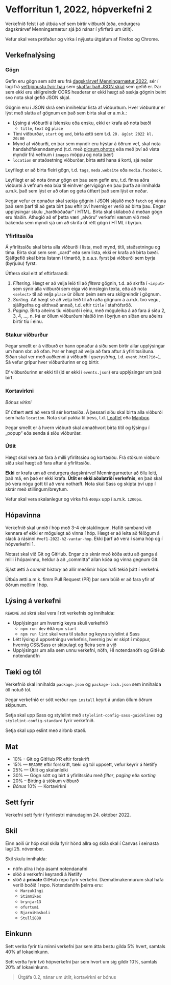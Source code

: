 # Vefforritun 1, 2022, hópverkefni 2

Verkefnið felst í að útbúa vef sem birtir viðburði (eða, endurgera dagskrárvef Menningarnætur sjá þó nánar í yfirferð um útlit).

Vefur skal vera prófaður og virka í nýjustu útgáfum af Firefox og Chrome.

## Verkefnalýsing

### Gögn

Gefin eru gögn sem sótt eru frá [dagskrárvef Menningarnætur 2022](https://menningarnott.is/dagskra), sér í lagi frá [vefþjónustu fyrir þau](https://hvirfill.reykjavik.is/find?search=&all=menningarnott.is&range=2022-08-20%2C2022-08-20&limit=30&offset=0&sort=start&lang=is) sem [skaffar það JSON skjal](https://hvirfill.reykjavik.is/find?all=menningarnott.is&format=json&lang=is&limit=30&offset=0&range=2022-08-20%2C2022-08-20&search=&sort=start) sem gefið er. Þar sem ekki eru skilgreindir CORS headerar er ekki hægt að sækja gögnin beint svo nota skal gefið JSON skjal.

Gögnin eru í JSON skrá sem inniheldur lista af viðburðum. Hver viðburður er lýst með slatta af gögnum en það sem birta skal er a.m.k.:

* Lýsing á viðburði á íslensku eða ensku, ekki er krafa að nota bæði
  * `title`, `text` og `place`
* Tími viðburðar, `start` og `end`, birta ætti sem t.d. `20. ágúst 2022 kl. 20:00`
* Mynd af viðburði, en þar sem myndir eru hýstar á öðrum vef, skal nota handahófskenndamynd (t.d. með [picsum.photos](https://picsum.photos/) eða með því að vista myndir frá vefnum í `images` möppu og nota þær)
* `location` er staðsetning viðburðar, birta ætti hana á korti, sjá neðar

Leyfilegt er að birta fleiri gögn, t.d. `tags`, `meda.website` eða `media.facebook`.

Leyfilegt er að nota önnur gögn en þau sem gefin eru, t.d. finna aðra viðburði á vefnum eða búa til einhver gervigögn en þau þurfa að innihalda a.m.k. það sem lýst er að ofan og geta útfært það sem lýst er neðar.

Þegar vefur er opnaður skal sækja gögnin í JSON skjalið með `fetch` og vinna það sem þarf til að geta birt þau eftir því hvernig er verið að birta þau. Engar upplýsingar skulu „harðkóðaðar“ í HTML. Birta skal skilaboð á meðan gögn eru hlaðin. Athugið að ef þetta væri „alvöru“ verkefni værum við með bakenda sem myndi sjá um að skrifa út rétt gögn í HTML í byrjun.

### Yfirlitssíða

Á yfirlitssíðu skal birta alla viðburði í lista, með mynd, titli, staðsetningu og tíma. Birta skal sem sem „card“ eða sem lista, ekki er krafa að birta bæði. Sjálfgefið skal birta listann í tímaröð, þ.e.a.s. fyrst þá viðburði sem byrja (byrjuðu) fyrst.

Útfæra skal eitt af eftirfarandi:

1. _Filtering_. Hægt er að velja leið til að _filtera_ gögnin, t.d. að skrifa í `<input>` sem sýnir alla viðburði sem eiga við innslegin texta, eða að nota `<select>` til að velja `place` úr öllum þeim sem eru skilgreindir í gögnum.
2. _Sorting_. Að hægt sé að velja leið til að raða gögnum á a.m.k. tvo vegu, sjálfgefna og eitthvað annað, t.d. eftir `title` í stafrófsröð.
3. _Paging_. Birta aðeins tíu viðburði í einu, með möguleika á að fara á síðu 2, 3, 4, …, n. Þá er öllum viðburðum hlaðið inn í byrjun en síðan eru aðeins birtir tíu í einu.

### Stakur viðburður

Þegar smellt er á viðburð er hann opnaður á síðu sem birtir allar upplýsingar um hann sbr. að ofan. Þar er hægt að velja að fara aftur á yfirlitssíðuna. Síðan skal ver með auðkenni á viðburði í _querystring_, t.d. `event.html?id=1`. Sá vefur grípur hver viðburðurinn er og birtir.

Ef viðburðurinn er ekki til (id er ekki í `events.json`) eru upplýsingar um það birt.

### Kortavirkni

*Bónus virkni*

Ef útfært ætti að vera til sér kortasíða. Á þessari síðu skal birta alla viðburði sem hafa `location`. Nota skal pakka til þess, t.d. [Leaflet](https://leafletjs.com/) eða [Mapbox](https://www.mapbox.com/).

Þegar smellt er á hvern viðburð skal annaðhvort birta titil og lýsingu í „popup“ eða senda á síðu viðburðar.

### Útlit

Hægt skal vera að fara á milli yfirlitssíðu og kortasíðu. Frá stökum viðburð síðu skal hægt að fara aftur á yfirlitssíðu.

**Ekki** er krafa um að endurgera dagskrárvef Menningarnætur að öllu leiti, það má, en það er ekki krafa. **Útlit er ekki aðalatriði verkefnis**, en það skal þó vera nógu gott til að vera nothæft. Nota skal Sass og skipta því upp í skrár með stillingum/breytum.

Vefur skal vera skalanlegur og virka frá `400px` upp í a.m.k. `1200px`.

## Hópavinna

Verkefnið skal unnið í hóp með 3-4 einstaklingum. Hafið samband við kennara ef ekki er mögulegt að vinna í hóp. Hægt er að leita að félögum á slack á rásinni `#vef1-2022-h2-vantar-hop`. Ekki þarf að vera í sama hóp og í hópverkefni 1.

Notast skal við Git og GitHub. Engar zip skrár með kóða ættu að ganga á milli í hópavinnu, heldur á að „committa“ allan kóða og vinna gegnum Git.

Sjást ætti á _commit history_ að allir meðlimir hóps hafi tekið þátt í verkefni.

Útbúa ætti a.m.k. fimm Pull Request (PR) þar sem búið er að fara yfir af öðrum meðlim í hóp.

## Lýsing á verkefni

`README.md` skrá skal vera í rót verkefnis og innihalda:

* Upplýsingar um hvernig keyra skuli verkefnið
  * `npm run dev` eða `npm start`
  * `npm run lint` skal vera til staðar og keyra stylelint á Sass
* Létt lýsing á uppsetningu verkefnis, hvernig því er skipt í möppur, hvernig CSS/Sass er skipulagt og fleira sem á við
* Upplýsingar um alla sem unnu verkefni, nöfn, HÍ notendanöfn og GitHub notendanöfn

## Tæki og tól

Verkefnið skal innihalda `package.json` og `package-lock.json` sem innihalda öll notuð tól.

Þegar verkefnið er sótt verður `npm install` keyrt á undan öllum öðrum skipunum.

Setja skal upp Sass og stylelint með `stylelint-config-sass-guidelines` og `stylelint-config-standard` fyrir verkefnið.

Setja skal upp eslint með airbnb staðli.

## Mat

* 10% - Git og GitHub PR eftir forskrift
* 15% — `README` eftir forskrift, tæki og tól uppsett, vefur keyrir á Netilfy
* 25% — Útlit og skalanleiki
* 30% — Gögn sótt og birt á yfirlitssíðu með _filter_, _paging_ eða _sorting_
* 20% – Birting á stökum viðburð
* *Bónus* 10% — Kortavirkni

## Sett fyrir

Verkefni sett fyrir í fyrirlestri mánudaginn 24. október 2022.

## Skil

Einn aðili úr hóp skal skila fyrir hönd allra og skila skal í Canvas í seinasta lagi 25. nóvember.

Skil skulu innihalda:

* nöfn allra í hóp ásamt notendanafni
* slóð á verkefni keyrandi á Netlify
* slóð á **private** GitHub repo fyrir verkefni. Dæmatímakennurum skal hafa verið boðið í repo. Notendanöfn þeirra eru:
  * `MarzukIngi`
  * `Stimmikex`
  * `brynjar13`
  * `ofurtumi`
  * `BjarniHaskoli`
  * `Stulli888`

## Einkunn

Sett verða fyrir tíu minni verkefni þar sem átta bestu gilda 5% hvert, samtals 40% af lokaeinkunn.

Sett verða fyrir tvö hópverkefni þar sem hvort um sig gildir 10%, samtals 20% af lokaeinkunn.

> Útgáfa 0.2, nánar um útlit, kortavirkni er bónus

